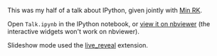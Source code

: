 This was my half of a talk about IPython, given jointly with [Min RK](https://github.com/minrk).

Open `Talk.ipynb` in the IPython notebook, or
[view it on nbviewer](http://nbviewer.ipython.org/github/takluyver/ipython-sfpython-feb-2015/blob/master/Talk.ipynb)
(the interactive widgets won't work on nbviewer).

Slideshow mode used the [live_reveal](https://github.com/damianavila/live_reveal)
extension.
